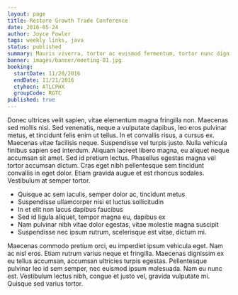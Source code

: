 ```yaml
---
layout: page
title: Restore Growth Trade Conference
date: 2016-05-24
author: Joyce Fowler
tags: weekly links, java
status: published
summary: Mauris viverra, tortor ac euismod fermentum, tortor nunc dignissim.
banner: images/banner/meeting-01.jpg
booking:
  startDate: 11/20/2016
  endDate: 11/21/2016
  ctyhocn: ATLCPHX
  groupCode: RGTC
published: true
---
```

Donec ultrices velit sapien, vitae elementum magna fringilla non. Maecenas sed mollis nisi. Sed venenatis, neque a vulputate dapibus, leo eros pulvinar metus, et tincidunt felis enim ut tellus. In et convallis risus, a cursus ex. Maecenas vitae facilisis neque. Suspendisse vel turpis justo. Nulla vehicula finibus sapien sed interdum. Aliquam laoreet libero magna, eu aliquet neque accumsan sit amet. Sed id pretium lectus. Phasellus egestas magna vel tortor accumsan dictum. Cras eget nibh pellentesque sem tincidunt convallis in eget dolor. Etiam gravida augue et est rhoncus sodales. Vestibulum at semper tortor.

* Quisque ac sem iaculis, semper dolor ac, tincidunt metus
* Suspendisse ullamcorper nisi et luctus sollicitudin
* In et elit non lacus dapibus faucibus
* Sed id ligula aliquet, tempor magna eu, dapibus ex
* Nam pulvinar nibh vitae dolor egestas, vitae molestie magna suscipit
* Suspendisse nec ipsum rutrum, scelerisque est vitae, dictum mi.

Maecenas commodo pretium orci, eu imperdiet ipsum vehicula eget. Nam ac nisl eros. Etiam rutrum varius neque et fringilla. Maecenas dignissim ex eu tellus accumsan, accumsan ultricies turpis egestas. Pellentesque pulvinar leo id sem semper, nec euismod ipsum malesuada. Nam eu nunc est. Vestibulum lectus nibh, congue et justo vel, gravida vulputate mi. Quisque sed varius tortor.

